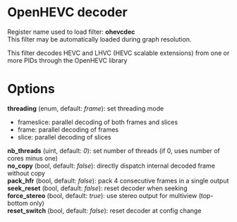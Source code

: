 <!-- automatically generated - do not edit, patch gpac/applications/gpac/gpac.c -->

# OpenHEVC decoder  
  
Register name used to load filter: __ohevcdec__  
This filter may be automatically loaded during graph resolution.  
  
This filter decodes HEVC and LHVC (HEVC scalable extensions) from one or more PIDs through the OpenHEVC library  
  

# Options    
  
<a id="threading">__threading__</a> (enum, default: _frame_): set threading mode  

- frameslice: parallel decoding of both frames and slices  
- frame: parallel decoding of frames  
- slice: parallel decoding of slices  
  
<a id="nb_threads">__nb_threads__</a> (uint, default: _0_): set number of threads (if 0, uses number of cores minus one)  
<a id="no_copy">__no_copy__</a> (bool, default: _false_): directly dispatch internal decoded frame without copy  
<a id="pack_hfr">__pack_hfr__</a> (bool, default: _false_): pack 4 consecutive frames in a single output  
<a id="seek_reset">__seek_reset__</a> (bool, default: _false_): reset decoder when seeking  
<a id="force_stereo">__force_stereo__</a> (bool, default: _true_): use stereo output for multiview (top-bottom only)  
<a id="reset_switch">__reset_switch__</a> (bool, default: _false_): reset decoder at config change  
  
